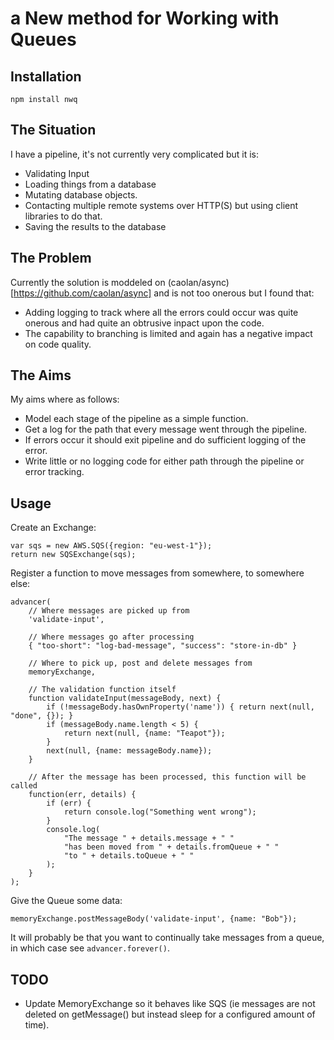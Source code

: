 # a New method for Working with Queues

## Installation

    npm install nwq

## The Situation
I have a pipeline, it's not currently very complicated but it is:

 * Validating Input
 * Loading things from a database
 * Mutating database objects.
 * Contacting multiple remote systems over HTTP(S) but using client libraries to do that.
 * Saving the results to the database

## The Problem

Currently the solution is moddeled on (caolan/async)[https://github.com/caolan/async] and is not too onerous but I found that:

 * Adding logging to track where all the errors could occur was quite onerous and had quite an obtrusive inpact upon the code.
 * The capability to branching is limited and again has a negative impact on code quality.

## The Aims

My aims where as follows:

 * Model each stage of the pipeline as a simple function.
 * Get a log for the path that every message went through the pipeline.
 * If errors occur it should exit pipeline and do sufficient logging of the error.
 * Write little or no logging code for either path through the pipeline or error tracking.

## Usage

Create an Exchange:

    var sqs = new AWS.SQS({region: "eu-west-1"});
    return new SQSExchange(sqs);

Register a function to move messages from somewhere, to somewhere else:

    advancer(
        // Where messages are picked up from
        'validate-input',

        // Where messages go after processing
        { "too-short": "log-bad-message", "success": "store-in-db" } 

        // Where to pick up, post and delete messages from
        memoryExchange,

        // The validation function itself
        function validateInput(messageBody, next) {
            if (!messageBody.hasOwnProperty('name')) { return next(null, "done", {}); }
            if (messageBody.name.length < 5) {
                return next(null, {name: "Teapot"});
            }
            next(null, {name: messageBody.name});
        }

        // After the message has been processed, this function will be called
        function(err, details) {
            if (err) {
                return console.log("Something went wrong");
            }
            console.log(
                "The message " + details.message + " "
                "has been moved from " + details.fromQueue + " "
                "to " + details.toQueue + " "
            );
        }
    );

Give the Queue some data:

    memoryExchange.postMessageBody('validate-input', {name: "Bob"});

It will probably be that you want to continually take messages from a queue, in which case see `advancer.forever()`.

## TODO

 * Update MemoryExchange so it behaves like SQS (ie messages are not deleted on getMessage() but instead sleep for a configured amount of time).
